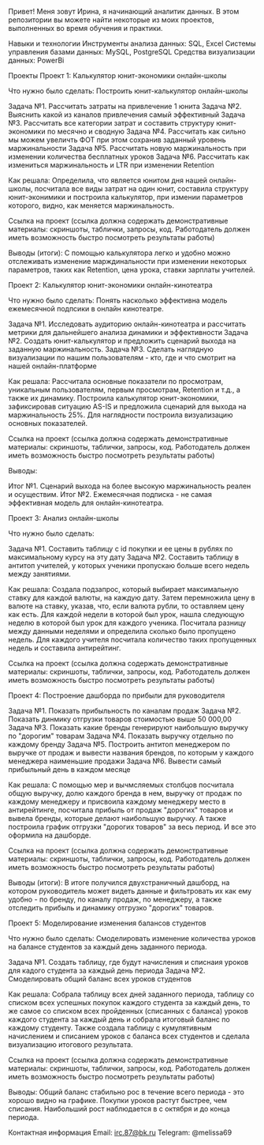 Привет! Меня зовут Ирина, я начинающий аналитик данных. В этом репозитории вы можете найти некоторые из моих проектов, выполненных во время обучения и практики.

Навыки и технологии
Инструменты анализа данных: SQL, Excel
Системы управления базами данных: MySQL, PostgreSQL
Средства визуализации данных: PowerBi

Проекты
Проект 1: Калькулятор юнит-экономики онлайн-школы

Что нужно было сделать: Построить юнит-калькулятор онлайн-школы

Задача №1. Рассчитать затраты на привлечение 1 юнита
Задача №2. Выяснить какой из каналов привлечения самый эффективный
Задача №3. Рассчитать все категории затрат и составить структуру юнит-экономики по месячно и сводную
Задача №4. Рассчитать как сильно мы можем увеличть ФОТ при этом сохранив заданный уровень маржинальности
Задача №5. Рассчитать новую маржинальность при изменении количества бесплатных уроков
Задача №6. Рассчитать как измениться маржинальность и LTR при изменении Retention

Как решала: Определила, что является юнитом дня нашей онлайн-школы, посчитала все виды затрат на один юнит, составила структуру юнит-эконимики и построила калькулятор, при измении параметров которого, видно, как меняется маржинальность.

Ссылка на проект (ссылка должна содержать демонстративные материалы: скриншоты, таблички, запросы, код. Работодатель должен иметь возможность быстро посмотреть результаты работы)

Выводы (итоги): С помощью калькулятора легко и удобно можно отслеживать изменение марждинальности при изменении некоторых параметров, таких как Retention, цена урока, ставки зарплаты учителей.

Проект 2: Калькулятор юнит-экономики онлайн-кинотеатра

Что нужно было сделать: Понять насколько эффективна модель ежемесячной подпсики в онлайн кинотеатре.

Задача №1. Исследовать аудиторию онлайн-кинотеатра и рассчитать метрики для дальнейшего анализа динамики и эффективности
Задача №2. Создать юнит-калькулятор и предложить сценарий выхода на заданную маржинальность.
Задача №3. Сделать наглядную визуализации по нашим пользователям - кто, где и что смотрит на нашей онлайн-платформе

Как решала: Рассчитала основные показатели по просмотрам, уникальным пользователям, первым просмотрам, Retention  и т.д., а также их динамику. Построила калькулятор юнит-экономики, зафиксировав ситуацию AS-IS и предложила сценарий для выхода на маржинальность 25%. Для наглядности построила визуализацию основных показателей.

Ссылка на проект (ссылка должна содержать демонстративные материалы: скриншоты, таблички, запросы, код. Работодатель должен иметь возможность быстро посмотреть результаты работы)

Выводы:

Итог №1. Сценарий выхода на более высокую маржинальность реален и осуществим.
Итог №2. Ежемесячная подписка - не самая эффективная модель для онлайн-кинотеатра.


Проект 3: Анализ онлайн-школы

Что нужно было сделать:

Задача №1. Составить таблицу с id покупки и ее цены в рублях по максимальному курсу на эту дату
Задача №2. Составить таблицу в антитоп учителей, у которых ученики пропускаю больше всего недель между занятиями.

Как решала: Создала подзапрос, который выбирает максимальную ставку для каждой валюты, на каждую дату. Затем перемножила цену в валюте на ставку, указав, что, если валюта рубли, то оставляем цену как есть. Для каждой недели в которой был урок, нашла следующую неделю в которой был урок для каждого ученика. Посчитала разницу между данными неделями и определила сколько было пропущено недель. Для каждого учителя посчитала количество таких пропущенных недель и составила антирейтинг.

Ссылка на проект (ссылка должна содержать демонстративные материалы: скриншоты, таблички, запросы, код. Работодатель должен иметь возможность быстро посмотреть результаты работы)


Проект 4: Построение дашборда по прибыли для руководителя

Задача №1. Показать прибыльность по каналам продаж
Задача №2. Показать динмику отгрузки товаров стоимостью выше 50 000,00
Задача №3. Показать какие бренды генерируют наибольшую выручку по "дорогим" товарам
Задача №4. Показать выручку отдельно по каждому бренду
Задача №5. Построить антитоп менеджером по выручке от продаж и вывести названия брендов, по которым у каждого менеджера наименьшие продажи
Задача №6. Вывести самый прибыльный день в каждом месяце

Как решала: С помощью мер и вычмсляемых столбцов посчитала общую выручку, долю каждого бренда в нем, выручку от продаж по каждому менеджеру и присвоила каждому менеджеру место в антирейтинге, посчитала прибыль от продаж "дорогих" товаров и вывела бренды, которые делают наибольшую выручку. А также построила график отгрузки "дорогих товаров" за весь период. И все это оформила на дашборде.

Ссылка на проект (ссылка должна содержать демонстративные материалы: скриншоты, таблички, запросы, код. Работодатель должен иметь возможность быстро посмотреть результаты работы)

Выводы (итоги): В итоге получился двухстраничный дашборд, на котором руководитель может видеть данные и фильтровать их как ему удобно - по бренду, по каналу продаж, по менеджеру, а также отследить прибыль и динамику отгрузко "дорогих" товаров.

Проект 5: Моделирование изменения балансов студентов

Что нужно было сделать: Смоделировать изменение количества уроков на балансе студентов за каждый день заданного периода.

Задача №1. Создать таблицу, где будут начисления и списнаия уроков для кадого студента за каждый день периода
Задача №2. Смоделировать общий баланс всех уроков студентов

Как решала: Собрала таблицу всех дней заданного периода, таблицу со списком всех успешных покупок каждого студента за каждый день, то же самое со списком всех пройденных (списанных с баланса) уроков каждого студента за каждый день и собрала итоговый баланс по каждому студенту. Также создала таблицу с кумулятивным начислением и списанием уроков с баланса всех студентов и сделала визуализацию итогового результата.

Ссылка на проект (ссылка должна содержать демонстративные материалы: скриншоты, таблички, запросы, код. Работодатель должен иметь возможность быстро посмотреть результаты работы)

Выводы: Общий баланс стабильно рос в течение всего периода - это хорошо видно на графике. Покупки уроков растут быстрее, чем списания. Наибольший рост наблюдается в с октября и до конца периода.

Контактная информация
Email: irc.87@bk.ru
Telegram: @melissa69

